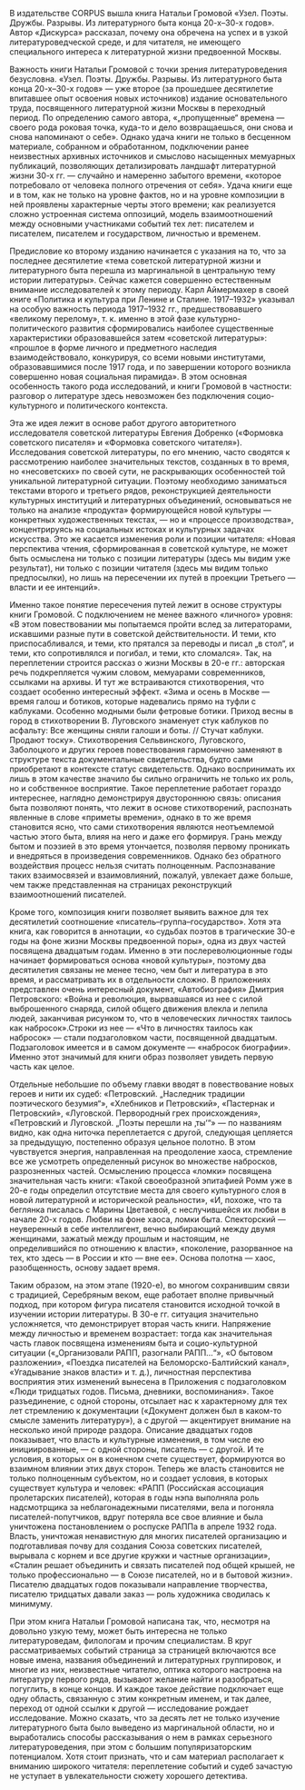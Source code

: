 В издательстве CORPUS вышла книга Натальи Громовой «Узел. Поэты. Дружбы. Разрывы. Из литературного быта конца 20-х–30-х годов». Автор «Дискурса» рассказал, почему она обречена на успех и в узкой литературоведческой среде, и для читателя, не имеющего специального интереса к литературной жизни предвоенной Москвы.

Важность книги Натальи Громовой с точки зрения литературоведения безусловна. «Узел. Поэты. Дружбы. Разрывы. Из литературного быта конца 20-х–30-х годов» — уже второе (за прошедшее десятилетие впитавшее опыт освоения новых источников) издание основательного труда, посвященного литературной жизни Москвы в переходный период. По определению самого автора, «„пропущенные“ времена — своего рода роковая точка, куда-то и дело возвращаешься, они снова и снова напоминают о себе». Однако удача книги не только в бесценном материале, собранном и обработанном, подключении ранее неизвестных архивных источников и смыслово насыщенных мемуарных публикаций, позволяющих детализировать ландшафт литературной жизни 30-х гг. — случайно и намеренно забытого времени, «которое потребовало от человека полного отречения от себя». Удача книги еще и в том, как не только на уровне фактов, но и на уровне композиции в ней проявлены характерные черты этого времени; как реализуется сложно устроенная система оппозиций, модель взаимоотношений между основными участниками событий тех лет: писателем и писателем, писателем и государством, личностью и временем.

Предисловие ко второму изданию начинается с указания на то, что за последнее десятилетие «тема советской литературной жизни и литературного быта перешла из маргинальной в центральную тему истории литературы». Сейчас кажется совершенно естественным внимание исследователей к этому периоду. Карл Аймермахер в своей книге «Политика и культура при Ленине и Сталине. 1917–1932»[‌](#) указывал на особую важность периода 1917–1932 гг., предшествовавшего «великому перелому», т. к. именно в этой фазе культурно-политического развития сформировались наиболее существенные характеристики образовавшейся затем «советской литературы»: «прошлое в форме личного и предметного наследия взаимодействовало, конкурируя, со всеми новыми институтами, образовавшимися после 1917 года, и по завершении которого возникла совершенно новая социальная пирамида». В этом основная особенность такого рода исследований, и книги Громовой в частности: разговор о литературе здесь невозможен без подключения социо-культурного и политического контекста. 

Эта же идея лежит в основе работ другого авторитетного исследователя советской литературы Евгения Добренко («Формовка советского писателя» и «Формовка советского читателя»[‌](#)). Исследования советской литературы, по его мнению, часто сводятся к рассмотрению наиболее значительных текстов, созданных в то время, но «несоветских» по своей сути, не раскрывающих особенностей той уникальной литературной ситуации. Поэтому необходимо заниматься текстами второго и третьего рядов, реконструкцией деятельности культурных институций и литературных объединений, основываться не только на анализе «продукта» формирующейся новой культуры — конкретных художественных текстах, — но и «процессе производства», концентрируясь на социальных истоках и культурных задачах искусства. Это же касается изменения роли и позиции читателя: «Новая перспектива чтения, сформированная в советской культуре, не может быть осмыслена ни только с позиции литературы (здесь мы видим уже результат), ни только с позиции читателя (здесь мы видим только предпосылки), но лишь на пересечении их путей в проекции Третьего — власти и ее интенций». 

Именно такое понятие пересечения путей лежит в основе структуры книги Громовой. С подключением не менее важного «личного» уровня: «В этом повествовании мы попытаемся пройти вслед за литераторами, искавшими разные пути в советской действительности. И теми, кто приспосабливался, и теми, кто прятался за переводы и писал „в стол“, и теми, кто сопротивлялся и погибал, и теми, кто сломался». Так, на переплетении строится рассказ о жизни Москвы в 20-е гг.: авторская речь подкрепляется чужим словом, мемуарами современников, ссылками на архивы. И тут же встраиваются стихотворения, что создает особенно интересный эффект. «Зима и осень в Москве — время галош и ботиков, которые надевались прямо на туфли с каблуками. Особенно модными были фетровые ботики. Приход весны в город в стихотворении В. Луговского знаменует стук каблуков по асфальту: Все женщины сняли галоши и боты. // Стучат каблуки. Продают тоску». Стихотворения Сельвинского, Луговского, Заболоцкого и других героев повествования гармонично заменяют в структуре текста документальные свидетельства, будто сами приобретают в контексте статус свидетельств. Однако воспринимать их лишь в этом качестве значило бы сильно ограничить не только их роль, но и собственное восприятие. Такое переплетение работает гораздо интереснее, наглядно демонстрируя двустороннюю связь: описания быта позволяют понять, что лежит в основе стихотворений, распознать явленные в слове «приметы времени», однако в то же время становится ясно, что сами стихотворения являются неотъемлемой частью этого быта, влияя на него и даже его формируя. Грань между бытом и поэзией в это время утончается, позволяя первому проникать и внедряться в произведения современников. Однако без обратного воздействия процесс нельзя считать полноценным. Распознавание таких взаимосвязей и взаимовлияний, пожалуй, увлекает даже больше, чем также представленная на страницах реконструкций взаимоотношений писателей.

Кроме того, композиция книги позволяет выявить важное для тех десятилетий соотношение «писатель–группа–государство». Хотя эта книга, как говорится в аннотации, «о судьбах поэтов в трагические 30-е годы на фоне жизни Москвы предвоенной поры», одна из двух частей посвящена двадцатым годам. Именно в эти послереволюционные годы начинает формироваться основа «новой культуры», поэтому два десятилетия связаны не менее тесно, чем быт и литература в это время, и рассматривать их в отдельности сложно. В приложениях представлен очень интересный документ, «Автобиография» Дмитрия Петровского: «Война и революция, вырвавшаяся из нее с силой выброшенного снаряда, силой общего движения влекла и лепила людей, заканчивая рисунком то, что в человеческих личностях таилось как набросок».Строки из нее — «Что в личностях таилось как набросок» — стали подзаголовком части, посвященной двадцатым. Подзаголовок имеется и в самом документе — «набросок биографии». Именно этот значимый для книги образ позволяет увидеть первую часть как целое. 

Отдельные небольшие по объему главки вводят в повествование новых героев и нити их судеб: «Петровский. „Наследник традиции поэтического безумия“», «Хлебников и Петровский», «Пастернак и Петровский», «Луговской. Первородный грех происхождения», «Петровский и Луговской. „Поэты перешли на ‚ты‘“» — по названиям видно, как одна ниточка переплетается с другой, следующая цепляется за предыдущую, постепенно образуя цельное полотно. В этом чувствуется энергия, направленная на преодоление хаоса, стремление все же усмотреть определенный рисунок во множестве набросков, разрозненных частей. Осмыслению процесса «ломки» посвящена значительная часть книги: «Такой своеобразной эпитафией Ромм уже в 20-е годы определил отсутствие места для своего культурного слоя в новой литературной и исторической реальности», «И, похоже, что та беглянка писалась с Марины Цветаевой, с неслучившейся их любви в начале 20-х годов. Любви на фоне хаоса, ломки быта. Спекторский — неуверенный в себе интеллигент, вечно выбирающий между двумя женщинами, зажатый между прошлым и настоящим, не определившийся по отношению к власти», «поколение, разорванное на тех, кто здесь — в России и кто — вне ее». Основа полотна — хаос, разобщенность, основу задает время.

Таким образом, на этом этапе (1920-е), во многом сохранившим связи с традицией, Серебряным веком, еще работает вполне привычный подход, при котором фигура писателя становится исходной точкой в изучении истории литературы. В 30-е гг. ситуация значительно усложняется, что демонстрирует вторая часть книги. Напряжение между личностью и временем возрастает: тогда как значительная часть главок посвящена изменениям быта и социо-культурной ситуации («„Организовали РАПП, разогнали РАПП…“», «О бытовом разложении», «Поездка писателей на Беломорско-Балтийский канал», «Угадывание знаков власти» и т. д.), личностная перспектива восприятия этих изменений вынесена в Приложения с подзаголовком «Люди тридцатых годов. Письма, дневники, воспоминания». Такое разъединение, с одной стороны, отсылает нас к характерному для тех лет стремлению к документации («Документ должен был в каком-то смысле заменить литературу»), а с другой — акцентирует внимание на несколько иной природе раздора. Описание двадцатых годов показывает, что власть и культурные изменения, в том числе ею инициированные, — с одной стороны, писатель — с другой. И те условия, в которых он в конечном счете существует, формируются во взаимном влиянии этих двух сторон. Теперь же власть становится не только полноценным субъектом, но и создает условия, в которых существует культура и человек: «РАПП (Российская ассоциация пролетарских писателей), которая в годы нэпа выполняла роль надсмотрщика за неблагонадежными писателями, вела и погоняла писателей-попутчиков, вдруг потеряла все свое влияние и была уничтожена постановлением о роспуске РАППа в апреле 1932 года. Власть, уничтожая ненавистную для многих писателей организацию и подготавливая почву для создания Союза советских писателей, вырывала с корнем и все другие кружки и частные организации», «Сталин решает объединить и связать писателей под общей крышей, не только профессионально — в Союзе писателей, но и в бытовой жизни». Писателю двадцатых годов показывали направление творчества, писателю тридцатых давали заказ — роль художника сводилась к минимуму.

При этом книга Натальи Громовой написана так, что, несмотря на довольно узкую тему, может быть интересна не только литературоведам, филологам и прочим специалистам. В круг рассматриваемых событий страница за страницей включаются все новые имена, названия объединений и литературных группировок, и многие из них, неизвестные читателю, оптика которого настроена на литературу первого ряда, вызывают желание найти и разобраться, погуглить, в конце концов. И каждое такое действие подключает еще одну область, связанную с этим конкретным именем, и так далее, переход от одной ссылки к другой — исследование рождает исследование. Можно сказать, что за десять лет не только изучение литературного быта было выведено из маргинальной области, но и выработались способы рассказывания о нем в рамках серьезного литературоведения, при этом с большим популяризаторским потенциалом. Хотя стоит признать, что и сам материал располагает к вниманию широкого читателя: переплетение событий и судеб зачастую не уступает в увлекательности сюжету хорошего детектива.
